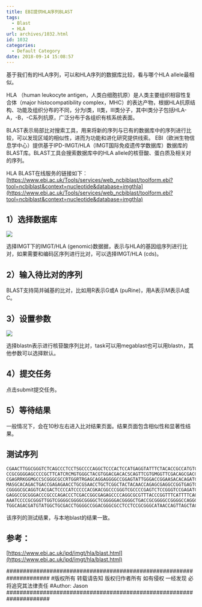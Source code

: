 ```yaml
---
title: EBI提供HLA序列BLAST
tags:
  - Blast
  - HLA
url: archives/1032.html
id: 1032
categories:
  - Default Category
date: 2018-09-14 15:08:57
---
```



基于我们有的HLA序列，可以和HLA序列的数据库比较，看与哪个HLA allele最相似。

HLA （human leukocyte antigen，人类白细胞抗原）是人类主要组织相容性复合体（major histocompatibility complex，MHC）的表达产物，根据HLA抗原结构、功能及组织分布的不同，分为I类，II类，III类分子，其中I类分子包括HLA-A，-B，-C系列抗原，广泛分布于各组织有核系统表面。

BLAST表示局部比对搜索工具，用来将新的序列与已有的数据库中的序列进行比较，可以发现区域的相似性，进而为功能和进化研究提供线索。
EBI（欧洲生物信息学中心）提供基于IPD-IMGT/HLA（IMGT国际免疫遗传学数据库）数据库的BLAST库。BLAST工具会搜索数据库中的HLA allele的核苷酸、蛋白质及相关对的序列。

HLA BLAST在线服务的链接如下：
[https://www.ebi.ac.uk/Tools/services/web_ncbiblast/toolform.ebi?tool=ncbiblast&context=nucleotide&database=imgthla](https://www.ebi.ac.uk/Tools/services/web_ncbiblast/toolform.ebi?tool=ncbiblast&context=nucleotide&database=imgthla)

## 1）选择数据库

![](/wp/f4w/2020/2018-09-14-EBI-EMBL-HLA-BLAST1.png) 

选择IMGT下的IMGT/HLA (genomic)数据据，表示与HLA的基因组序列进行比对，如果需要和编码区序列进行比对，可以选择IMGT/HLA (cds)。

## 2）输入待比对的序列

BLAST支持简并碱基的比对，比如用R表示G或A (puRine)，用A表示M表示A或C。

## 3）设置参数

![](/wp/f4w/2020/2018-09-14-EBI-EMBL-HLA-BLAST3.png)

选择blastn表示进行核苷酸序列比对，task可以用megablast也可以用blastn，其他参数可以选择默认。

## 4）提交任务

点击submit提交任务。

## 5）等待结果

一般情况下，会在10秒左右进入比对结果页面。结果页面包含相似性和显著性结果。

## 测试序列

```
CGAACTTGGCGGGTCTCAGCCCTCCTSGCCCCAGGCTCCCACTCCATGAGGTATTTCTACACCGCCATGTCCCGGCCCGG
CCGCGGGGAGCCCCGCTTCATCRCMGTGGGCTACGTGGACGACACSCAGTTCGTGMGGTTCGACAGCGACGCCRCGAGTC
CGAGRRKGGMGCCSCGGGCGCCRTGGRTRGAGCAGGAGGGGCCGGAGTATTGGGACCGGAASACACAGATCTMCAAGGCC
MASGCACAGACTGACCGAGAGAACCTGCGSAACCTGCTCGGCTACTACAACCAGAGCGAGGCCGGTGAGTGACCCCGGCC
CGGGGCGCAGGTCACGACTCCCCATCCCCCACGKACGGCCCGGGTCGCCCCGAGTCTCCGGGTCCGAGATCCGCCTCCCT
GAGGCCGCGGGACCCGCCCAGACCCTCGACCGGCGAGAGCCCCAGGCGCGTTTACCCGGTTTCATTTTCAGTTGAGGCCA
AAATCCCCGCGGGTTGGTCGGGGCGGGGCGGGGCTCGGGGGACGGGGCTGACCGCGGGGCCGGGGCCAGGGTCTCACACT
TGGCAGACGATGTATGGCTGCGACCTGGGGCCGGACGGGCGCCTCCTCCGCGGGCATAACCAGTTAGCTACGACGGCAGG
```




该序列的测试结果，与本地blast的结果一致。

## 参考：

[https://www.ebi.ac.uk/ipd/imgt/hla/blast.html](https://www.ebi.ac.uk/ipd/imgt/hla/blast.html)

\#####################################################################
\#版权所有 转载请告知 版权归作者所有 如有侵权 一经发现 必将追究其法律责任
\#Author: Jason
\#####################################################################